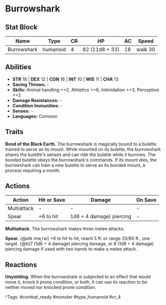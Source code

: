 # Burrowshark

## Stat Block

| Name | Type | CR | HP | AC | Speed |
|------|------|----|----|----|-------|
| Burrowshark | humanoid | 4 | 82 (11d8 + 33) | 18 | walk 30 |

## Abilities

- **STR** 18 | **DEX** 12 | **CON** 16 | **INT** 10 | **WIS** 11 | **CHA** 13
- **Saving Throws:** -  
- **Skills:** Animal handling ++2, Athletics ++6, Intimidation ++3, Perception ++2  
- **Damage Resistances:** -  
- **Condition Immunities:** -  
- **Senses:** -  
- **Languages:** Common

## Traits

**Bond of the Black Earth.** The burrowshark is magically bound to a bulette trained to serve as its mount. While mounted on its bulette, the burrowshark shares the bulette's senses and can ride the bulette while it burrows. The bonded bulette obeys the burrowshark's commands. If its mount dies, the burrowshark can train a new bulette to serve as its bonded mount, a process requiring a month.


## Actions

| Action | Hit or Save | Damage | On Save |
|--------|--------------|--------|----------|
| Multiattack | - | - | - |
| Spear | +6 to hit | 1d6 + 4 damage) piercing | - |

**Multiattack.** The burrowshark makes three melee attacks.

**Spear.** {@atk mw,rw} +6 to hit to hit, reach 5 ft. or range 20/60 ft., one target. {@h}7 (1d6 + 4 damage) piercing damage, or 8 (1d8 + 4 damage) piercing damage if used with two hands to make a melee attack.

## Reactions

**Unyielding.** When the burrowshark is subjected to an effect that would move it, knock it prone condition, or both, it can use its reaction to be neither moved nor knocked prone condition.



^Tags: #combat_ready #monster #type_humanoid #cr_4